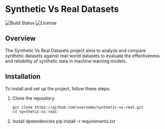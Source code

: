 # Synthetic Vs Real Datasets

![Build Status](https://img.shields.io/github/workflow/status/username/synthetic-vs-real/CI)
![License](https://img.shields.io/github/license/username/synthetic-vs-real)

## Overview

The Synthetic Vs Real Datasets project aims to analyze and compare synthetic datasets against real-world datasets to evaluate the effectiveness and reliability of synthetic data in machine learning models.

## Installation

To install and set up the project, follow these steps:

1. Clone the repository:
   ```bash
   git clone https://github.com/username/synthetic-vs-real.git
   cd synthetic-vs-real
2. Install dpeendencies
  pip install -r requirements.txt
